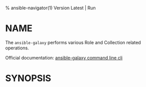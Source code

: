 % ansible-navigator(1) Version Latest | Run 
# NAME

The `ansible-galaxy` performs various Role and Collection related operations.

Official documentation: [ansible-galaxy command line cli](https://docs.ansible.com/ansible/latest/cli/ansible-galaxy.html)

# SYNOPSIS

```bash${SYNOPSIS}
```